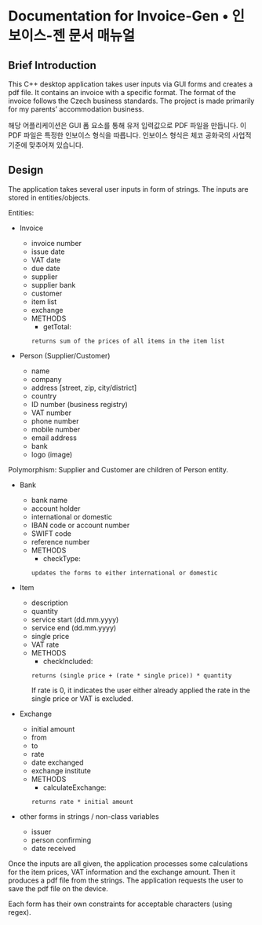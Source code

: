# Documentation for Invoice-Gen • 인보이스-젠 문서 매뉴얼

## Brief Introduction

This C++ desktop application takes user inputs via GUI forms and creates a pdf file.
It contains an invoice with a specific format. The format of the invoice follows the Czech business standards. The project is made primarily for my parents’ accommodation business.

해당 어플리케이션은 GUI 폼 요소를 통해 유저 입력값으로 PDF 파일을 만듭니다. 이 PDF 파일은 특정한 인보이스 형식을 따릅니다. 인보이스 형식은 체코 공화국의 사업적 기준에 맞추어져 있습니다.

## Design

The application takes several user inputs in form of strings.
The inputs are stored in entities/objects.

Entities:

- Invoice
    - invoice number
    - issue date
    - VAT date
    - due date
    - supplier
    - supplier bank
    - customer
    - item list
    - exchange
    - METHODS
        - getTotal:
        ```
        returns sum of the prices of all items in the item list
        ```

- Person (Supplier/Customer)
    - name
    - company
    - address [street, zip, city/district]
    - country
    - ID number (business registry)
    - VAT number
    - phone number
    - mobile number
    - email address
    - bank
    - logo (image)

Polymorphism: Supplier and Customer are children of Person entity.

- Bank
    - bank name
    - account holder
    - international or domestic
    - IBAN code or account number
    - SWIFT code
    - reference number
    - METHODS
        - checkType:
        ```
        updates the forms to either international or domestic
        ```

- Item
    - description
    - quantity
    - service start (dd.mm.yyyy)
    - service end (dd.mm.yyyy)
    - single price
    - VAT rate
    - METHODS
        - checkIncluded:
        ```
        returns (single price + (rate * single price)) * quantity
        ```
        If rate is 0, it indicates the user either already applied the rate in the single price or VAT is excluded.

- Exchange
    - initial amount
    - from
    - to
    - rate
    - date exchanged
    - exchange institute
    - METHODS
        - calculateExchange: 
        ```
        returns rate * initial amount
        ```

- other forms in strings / non-class variables
    - issuer
    - person confirming
    - date received

Once the inputs are all given, the application processes some calculations for the item prices, VAT information and the exchange amount. Then it produces a pdf file from the strings. The application requests the user to save the pdf file on the device.

Each form has their own constraints for acceptable characters (using regex).
